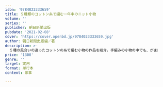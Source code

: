```yaml
---
isbn: '9784023333659'
title: ５種類のコットン糸で編む一年中のニット小物
volume: ''
series: ''
publisher: 朝日新聞出版
pubdate: '2021-02-08'
cover: 'https://cover.openbd.jp/9784023333659.jpg'
author: 朝日新聞出版編／著
description: >-
  ５種の風合いの違ったコットンの糸で編む小物の作品を紹介。手編みの小物の中でも、がま口ポーチ、編みぐるみ、ヘアバンド、靴下、帽子など、初心者でも簡単にできる人気アイテムを中心に展開する。
price: '1300'
genre: ''
target: 実用
format: 単行本
content: 家事

---
```

